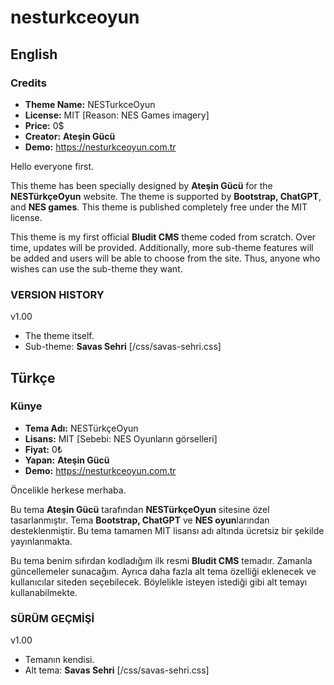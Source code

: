 # nesturkceoyun
## English

### Credits
* **Theme Name:** NESTurkceOyun
* **License:** MIT [Reason: NES Games imagery]
* **Price:** 0$
* **Creator:** **Ateşin Gücü**
* **Demo:** https://nesturkceoyun.com.tr

Hello everyone first.

This theme has been specially designed by **Ateşin Gücü** for the **NESTürkçeOyun** website. The theme is supported by **Bootstrap, ChatGPT**, and **NES games**. This theme is published completely free under the MIT license.

This theme is my first official **Bludit CMS** theme coded from scratch. Over time, updates will be provided. Additionally, more sub-theme features will be added and users will be able to choose from the site. Thus, anyone who wishes can use the sub-theme they want.

### VERSION HISTORY
v1.00
* The theme itself.
 * Sub-theme: **Savas Sehri** [/css/savas-sehri.css]

## Türkçe

### Künye
* **Tema Adı:** NESTürkçeOyun
* **Lisans:** MIT [Sebebi: NES Oyunların görselleri]
* **Fiyat:** 0₺
* **Yapan:** **Ateşin Gücü**
* **Demo:** https://nesturkceoyun.com.tr

Öncelikle herkese merhaba.

Bu tema **Ateşin Gücü** tarafından **NESTürkçeOyun** sitesine özel tasarlanmıştır. Tema **Bootstrap, ChatGPT** ve **NES oyun**larından desteklenmiştir. Bu tema tamamen MIT lisansı adı altında ücretsiz bir şekilde yayınlanmakta.

Bu tema benim sıfırdan kodladığım ilk resmi **Bludit CMS** temadır. Zamanla güncellemeler sunacağım. Ayrıca daha fazla alt tema özelliği eklenecek ve kullanıcılar siteden seçebilecek. Böylelikle isteyen istediği gibi alt temayı kullanabilmekte.

### SÜRÜM GEÇMİŞİ
v1.00
* Temanın kendisi.
 * Alt tema: **Savas Sehri** [/css/savas-sehri.css]
